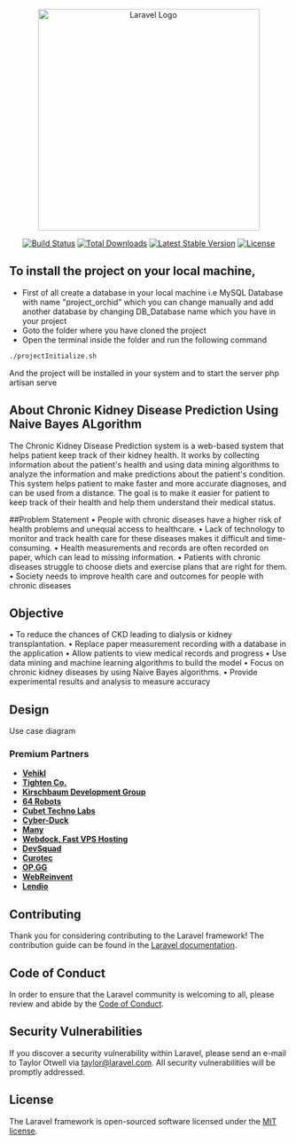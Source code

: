 <p align="center"><a href="https://laravel.com" target="_blank"><img src="https://raw.githubusercontent.com/laravel/art/master/logo-lockup/5%20SVG/2%20CMYK/1%20Full%20Color/laravel-logolockup-cmyk-red.svg" width="400" alt="Laravel Logo"></a></p>

<p align="center">
<a href="https://github.com/laravel/framework/actions"><img src="https://github.com/laravel/framework/workflows/tests/badge.svg" alt="Build Status"></a>
<a href="https://packagist.org/packages/laravel/framework"><img src="https://img.shields.io/packagist/dt/laravel/framework" alt="Total Downloads"></a>
<a href="https://packagist.org/packages/laravel/framework"><img src="https://img.shields.io/packagist/v/laravel/framework" alt="Latest Stable Version"></a>
<a href="https://packagist.org/packages/laravel/framework"><img src="https://img.shields.io/packagist/l/laravel/framework" alt="License"></a>
</p>

## To install the project on your local machine, 
- First of all create a database in your local machine i.e MySQL Database with name "project_orchid" which you can change manually and add another database by changing DB_Database name which you have in your project
- Goto the folder where you have cloned the project 
- Open the terminal inside the folder and run the following command
```bash
./projectInitialize.sh
```
And the project will be installed in your system
and to start the server
php artisan serve

## About Chronic Kidney Disease Prediction Using Naive Bayes ALgorithm

The Chronic Kidney Disease Prediction system is a web-based system that helps patient keep 
track of their kidney health. It works by collecting information about the patient's health and 
using data mining algorithms to analyze the information and make predictions about the 
patient's condition. This system helps patient to make faster and more accurate diagnoses, and 
can be used from a distance. The goal is to make it easier for patient to keep track of their 
health and help them understand their medical status.

##Problem Statement
• People with chronic diseases have a higher risk of health problems and unequal access to 
healthcare.
• Lack of technology to monitor and track health care for these diseases makes it difficult 
and time-consuming.
• Health measurements and records are often recorded on paper, which can lead to missing 
information.
• Patients with chronic diseases struggle to choose diets and exercise plans that are right for 
them.
• Society needs to improve health care and outcomes for people with chronic diseases


## Objective

• To reduce the chances of CKD leading to dialysis or kidney transplantation.
• Replace paper measurement recording with a database in the application
• Allow patients to view medical records and progress
• Use data mining and machine learning algorithms to build the model
• Focus on chronic kidney diseases by using Naive Bayes algorithms.
• Provide experimental results and analysis to measure accuracy

## Design
Use case diagram
### Premium Partners

- **[Vehikl](https://vehikl.com/)**
- **[Tighten Co.](https://tighten.co)**
- **[Kirschbaum Development Group](https://kirschbaumdevelopment.com)**
- **[64 Robots](https://64robots.com)**
- **[Cubet Techno Labs](https://cubettech.com)**
- **[Cyber-Duck](https://cyber-duck.co.uk)**
- **[Many](https://www.many.co.uk)**
- **[Webdock, Fast VPS Hosting](https://www.webdock.io/en)**
- **[DevSquad](https://devsquad.com)**
- **[Curotec](https://www.curotec.com/services/technologies/laravel/)**
- **[OP.GG](https://op.gg)**
- **[WebReinvent](https://webreinvent.com/?utm_source=laravel&utm_medium=github&utm_campaign=patreon-sponsors)**
- **[Lendio](https://lendio.com)**

## Contributing

Thank you for considering contributing to the Laravel framework! The contribution guide can be found in the [Laravel documentation](https://laravel.com/docs/contributions).

## Code of Conduct

In order to ensure that the Laravel community is welcoming to all, please review and abide by the [Code of Conduct](https://laravel.com/docs/contributions#code-of-conduct).

## Security Vulnerabilities

If you discover a security vulnerability within Laravel, please send an e-mail to Taylor Otwell via [taylor@laravel.com](mailto:taylor@laravel.com). All security vulnerabilities will be promptly addressed.

## License

The Laravel framework is open-sourced software licensed under the [MIT license](https://opensource.org/licenses/MIT).
